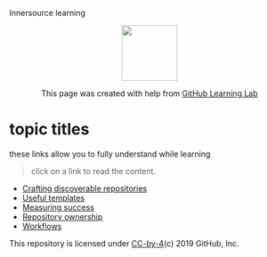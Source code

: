 <p style="left"><frame width="50" eight="50" text="bold" bg="green">Innersource learning</p>
<p align="center"><img width="100" src="https://lab.github.com/public/images/avatar.png"></p>

<p align="center">This page was created with help from <a href="https://lab.github.com/">GitHub Learning Lab</a></p>


# topic titles 
these links allow you to fully understand while learning 
> click on a link to read the content.


- [Crafting discoverable repositories](discoverable/)
- [Useful templates](templates/)
- [Measuring success](metrics/)
- [Repository ownership](repo-ownership/)
- [Workflows](workflows/)

This repository is licensed under [CC-by-4](../LICENSE)(c) 2019 GitHub, Inc.
